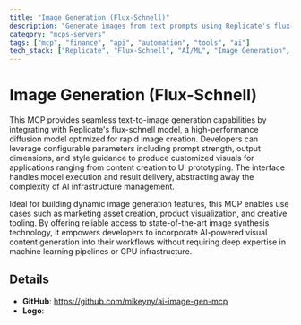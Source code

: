 ```yaml
---
title: "Image Generation (Flux-Schnell)"
description: "Generate images from text prompts using Replicate's flux-schnell model with configurable parameters for diverse applications."
category: "mcps-servers"
tags: ["mcp", "finance", "api", "automation", "tools", "ai"]
tech_stack: ["Replicate", "Flux-Schnell", "AI/ML", "Image Generation", "Diffusion Models"]
---
```


# Image Generation (Flux-Schnell)

This MCP provides seamless text-to-image generation capabilities by integrating with Replicate's flux-schnell model, a high-performance diffusion model optimized for rapid image creation. Developers can leverage configurable parameters including prompt strength, output dimensions, and style guidance to produce customized visuals for applications ranging from content creation to UI prototyping. The interface handles model execution and result delivery, abstracting away the complexity of AI infrastructure management.

Ideal for building dynamic image generation features, this MCP enables use cases such as marketing asset creation, product visualization, and creative tooling. By offering reliable access to state-of-the-art image synthesis technology, it empowers developers to incorporate AI-powered visual content generation into their workflows without requiring deep expertise in machine learning pipelines or GPU infrastructure.

## Details

- **GitHub**: https://github.com/mikeyny/ai-image-gen-mcp
- **Logo**: 
